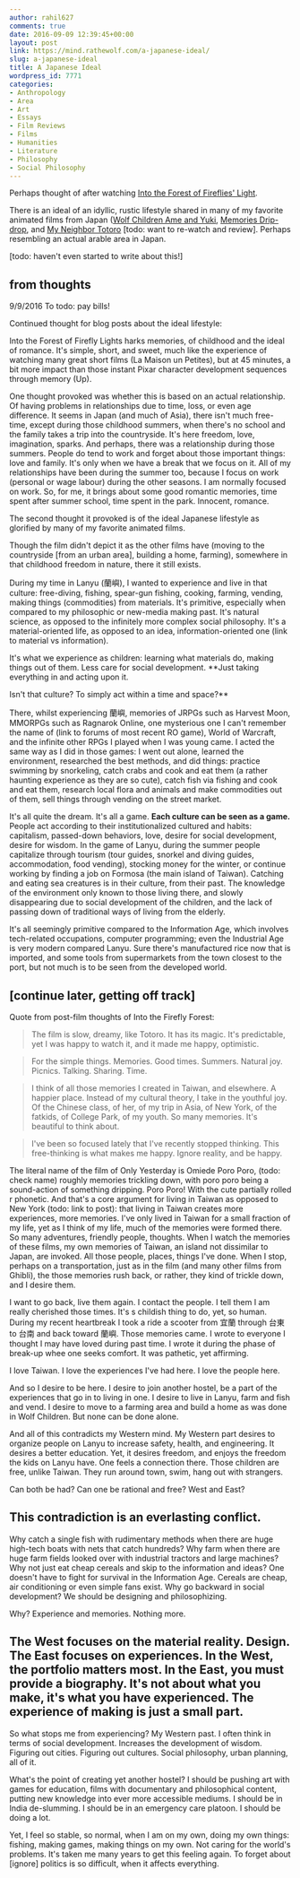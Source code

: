 ```yaml
---
author: rahil627
comments: true
date: 2016-09-09 12:39:45+00:00
layout: post
link: https://mind.rathewolf.com/a-japanese-ideal/
slug: a-japanese-ideal
title: A Japanese Ideal
wordpress_id: 7771
categories:
- Anthropology
- Area
- Art
- Essays
- Film Reviews
- Films
- Humanities
- Literature
- Philosophy
- Social Philosophy
---
```


Perhaps thought of after watching [Into the Forest of Fireflies' Light](https://mind.rathewolf.com/into-the-forest-of-fireflies-light).

There is an ideal of an idyllic, rustic lifestyle shared in many of my favorite animated films from Japan ([Wolf Children Ame and Yuki](https://mind.rathewolf.com/wolf-children), [Memories Drip-drop](https://mind.rathewolf.com/only-yesterday), and [My Neighbor Totoro](https://mind.rathewolf.com/my-neighbor-totoro) [todo: want to re-watch and review]. Perhaps resembling an actual arable area in Japan.

[todo: haven't even started to write about this!]



## from thoughts


9/9/2016
To todo: pay bills!

Continued thought for blog posts about the ideal lifestyle:

Into the Forest of Firefly Lights harks memories, of childhood and the ideal of romance. It's simple, short, and sweet, much like the experience of watching many great short films (La Maison un Petites), but at 45 minutes, a bit more impact than those instant Pixar character development sequences through memory (Up).

One thought provoked was whether this is based on an actual relationship. Of having problems in relationships due to  time, loss, or even age difference. It seems in Japan (and much of Asia), there isn't much free-time, except during those childhood summers, when there's no school and the family takes a trip into the countryside. It's here freedom, love, imagination, sparks. And perhaps, there was a relationship during those summers. People do tend to work and forget about those important things: love and family. It's only when we have a break that we focus on it. All of my relationships have been during the summer too, because I focus on work (personal or wage labour) during the other seasons. I am normally focused on work. So, for me, it brings about some good romantic memories, time spent after summer school, time spent in the park. Innocent, romance.

The second thought it provoked is of the ideal Japanese lifestyle as glorified by many of my favorite animated films.

Though the film didn't depict it as the other films have (moving to the countryside [from an urban area], building a home, farming), somewhere in that childhood freedom in nature, there it still exists.

During my time in Lanyu (蘭嶼), I wanted to experience and live in that culture: free-diving, fishing, spear-gun fishing, cooking, farming, vending, making things (commodities) from materials. It's primitive, especially when compared to my philosophic or new-media making past. It's natural science, as opposed to the infinitely more complex social philosophy. It's a material-oriented life, as opposed to an idea, information-oriented one (link to material vs information).

It's what we experience as children: learning what materials do, making things out of them. Less care for social development. **Just taking everything in and acting upon it.

Isn't that culture? To simply act within a time and space?**

There, whilst experiencing 蘭嶼, memories of JRPGs such as Harvest Moon, MMORPGs such as Ragnarok Online, one mysterious one I can't remember the name of (link to forums of most recent RO game), World of Warcraft, and the infinite other RPGs I played when I was young came. I acted the same way as I did in those games: I went out alone, learned the environment, researched the best methods, and did things: practice swimming by snorkeling, catch crabs and cook and eat them (a rather haunting experience as they are so cute), catch fish via fishing and cook and eat them, research local flora and animals and make commodities out of them, sell things through vending on the street market.

It's all quite the dream. It's all a game. **Each culture can be seen as a game.** People act according to their institutionalized cultured and habits: capitalism, passed-down behaviors, love, desire for social development, desire for wisdom. In the game of Lanyu, during the summer people capitalize through tourism (tour guides, snorkel and diving guides, accommodation, food vending), stocking money for the winter, or continue working by finding a job on Formosa (the main island of Taiwan). Catching and eating sea creatures is in their culture, from their past. The knowledge of the environment only known to those living there, and slowly disappearing due to social development of the children, and the lack of passing down of traditional ways of living from the elderly.

It's all seemingly primitive compared to the Information Age, which involves tech-related occupations, computer programming; even the Industrial Age is very modern compared Lanyu. Sure there's manufactured rice now that is imported, and some tools from supermarkets from the town closest to the port, but not much is to be seen from the developed world.

[continue later, getting off track]
--
Quote from post-film thoughts of Into the Firefly Forest:
> The film is slow, dreamy, like Totoro. It has its magic. It's predictable, yet I was happy to watch it, and it made me happy, optimistic.

> For the simple things. Memories. Good times. Summers. Natural joy. Picnics. Talking. Sharing. Time.

> I think of all those memories I created in Taiwan, and elsewhere. A happier place. Instead of my cultural theory, I take in the youthful joy. Of the Chinese class, of her, of my trip in Asia, of New York, of the fatkids, of College Park, of my youth. So many memories. It's beautiful to think about.

> I've been so focused lately that I've recently stopped thinking. This free-thinking is what makes me happy. Ignore reality, and be happy.


The literal name of the film of Only Yesterday is Omiede Poro Poro, (todo: check name) roughly memories trickling down, with poro poro being a sound-action of something dripping. Poro Poro! With the cute partially rolled r phonetic. And that's a core argument for living in Taiwan as opposed to New York (todo: link to post): that living in Taiwan creates more experiences, more memories. I've only lived in Taiwan for a small fraction of my life, yet as I think of my life, much of the memories were formed there. So many adventures, friendly people, thoughts. When I watch the memories of these films, my own memories of Taiwan, an island not dissimilar to Japan, are invoked. All those people, places, things I've done. When I stop, perhaps on a transportation, just as in the film (and many other films from Ghibli), the those memories rush back, or rather, they kind of trickle down, and I desire them.

I want to go back, live them again. I contact the people. I tell them I am really cherished those times. It's s childish thing to do, yet, so human. During my recent heartbreak I took a ride a scooter from 宜蘭 through 台東 to 台南 and back toward 蘭嶼. Those memories came. I wrote to everyone I thought I may have loved during past time. I wrote it during the phase of break-up whee one seeks comfort. It was pathetic, yet affirming.

I love Taiwan. I love the experiences I've had here. I love the people here.

And so I desire to be here. I desire to join another hostel, be a part of the experiences that go in to living in one. I desire to live in Lanyu, farm and fish and vend. I desire to move to a farming area and build a home as was done in Wolf Children. But none can be done alone.

And all of this contradicts my Western mind. My Western part desires to organize people on Lanyu to increase safety, health, and engineering. It desires a better education. Yet, it desires freedom, and enjoys the freedom the kids on Lanyu have. One feels a connection there. Those children are free, unlike Taiwan. They run around town, swim, hang out with strangers.

Can both be had? Can one be rational and free? West and East?

This contradiction is an everlasting conflict.
-

Why catch a single fish with rudimentary methods when there are huge high-tech boats with nets that catch hundreds? Why farm when there are huge farm fields looked over with industrial tractors and large machines? Why not just eat cheap cereals and skip to the information and ideas? One doesn't have to fight for survival in the Information Age. Cereals are cheap, air conditioning or even simple fans exist. Why go backward in social development? We should be designing and philosophizing.

Why? Experience and memories. Nothing more.

The West focuses on the material reality. Design. The East focuses on experiences. In the West, the portfolio matters most. In the East, you must provide a biography. It's not about what you make, it's what you have experienced. The experience of making is just a small part.
-

So what stops me from experiencing? My Western past. I often think in terms of social development. Increases the development of wisdom. Figuring out cities. Figuring out cultures. Social philosophy, urban planning, all of it.

What's the point of creating yet another hostel? I should be pushing art with games for education, films with documentary and philosophical content, putting new knowledge into ever more accessible mediums. I should be in India de-slumming. I should be in an emergency care platoon. I should be doing a lot.

Yet, I feel so stable, so normal, when I am on my own, doing my own things: fishing, making games, making things on my own. Not caring for the world's problems. It's taken me many years to get this feeling again. To forget about [ignore] politics is so difficult, when it affects everything.
